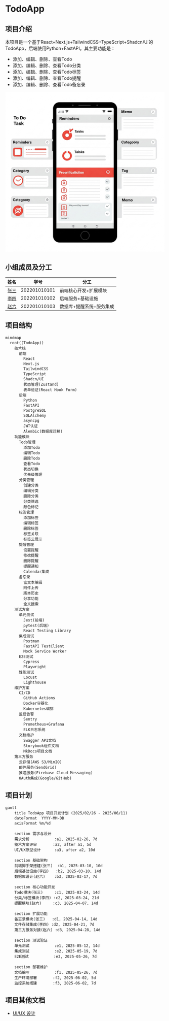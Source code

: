 # TodoApp

## 项目介绍

本项目是一个基于React+Next.js+TailwindCSS+TypeScript+Shadcn/UI的TodoApp，后端使用Python+FastAPI。其主要功能是：

- 添加、编辑、删除、查看Todo
- 添加、编辑、删除、查看Todo分类
- 添加、编辑、删除、查看Todo标签
- 添加、编辑、删除、查看Todo提醒
- 添加、编辑、删除、查看Todo备忘录

![原型图](./images/prototype.jpg)


## 小组成员及分工

| 姓名                                | 学号         | 分工                     |
| ----------------------------------- | ------------ | ------------------------ |
| [张三](https://github.com/zhangsan) | 202201010101 | 前端核心开发+扩展模块    |
| [李四](https://github.com/lisi)     | 202201010102 | 后端服务+基础设施        |
| [赵六](https://github.com/zhaoliu)  | 202201010103 | 数据库+提醒系统+服务集成 |


## 项目结构

```mermaid
mindmap
  root((TodoApp))
    技术栈
      前端
        React
        Next.js
        TailwindCSS
        TypeScript
        Shadcn/UI
        状态管理(Zustand)
        表单验证(React Hook Form)
      后端
        Python
        FastAPI
        PostgreSQL
        SQLAlchemy
        asyncpg
        JWT认证
        Alembic(数据库迁移)
    功能模块
      Todo管理
        添加Todo
        编辑Todo
        删除Todo
        查看Todo
        状态切换
        优先级管理
      分类管理
        创建分类
        编辑分类
        删除分类
        分类筛选
        颜色标记
      标签管理
        添加标签
        编辑标签
        删除标签
        标签关联
        标签云展示
      提醒管理
        设置提醒
        修改提醒
        删除提醒
        提醒通知
        Calendar集成
      备忘录
        富文本编辑
        附件上传
        版本历史
        分享功能
        全文搜索
    测试方案
      单元测试
        Jest(前端)
        pytest(后端)
        React Testing Library
      集成测试
        Postman
        FastAPI TestClient
        Mock Service Worker
      E2E测试
        Cypress
        Playwright
      性能测试
        Locust
        Lighthouse
    维护方案
      CI/CD
        GitHub Actions
        Docker容器化
        Kubernetes编排
      监控告警
        Sentry
        Prometheus+Grafana
        ELK日志系统
      文档维护
        Swagger API文档
        Storybook组件文档
        MkDocs项目文档
    第三方服务
      云存储(AWS S3/MinIO)
      邮件服务(SendGrid)
      推送服务(Firebase Cloud Messaging)
      OAuth集成(Google/GitHub)
```

## 项目计划

```mermaid
gantt
    title TodoApp 项目开发计划 (2025/02/26 - 2025/06/11)
    dateFormat  YYYY-MM-DD
    axisFormat %m/%d
    
    section 需求与设计
    需求分析           :a1, 2025-02-26, 7d
    技术方案评审       :a2, after a1, 5d
    UI/UX原型设计      :a3, after a2, 10d
    
    section 基础架构
    前端脚手架搭建(张三)  :b1, 2025-03-10, 10d
    后端基础设施(李四)   :b2, 2025-03-10, 14d
    数据库设计(赵六)    :b3, 2025-03-17, 7d
    
    section 核心功能开发
    Todo模块(张三)     :c1, 2025-03-24, 14d
    分类/标签模块(李四) :c2, 2025-03-24, 21d
    提醒模块(赵六)     :c3, 2025-04-07, 14d
    
    section 扩展功能
    备忘录模块(张三)   :d1, 2025-04-14, 14d
    文件存储集成(李四) :d2, 2025-04-21, 7d
    第三方服务对接(赵六) :d3, 2025-04-28, 14d
    
    section 测试验证
    单元测试           :e1, 2025-05-12, 14d
    集成测试           :e2, 2025-05-19, 7d
    E2E测试           :e3, 2025-05-26, 7d
    
    section 部署维护
    文档编写           :f1, 2025-05-26, 7d
    生产环境部署       :f2, 2025-06-02, 5d
    监控系统搭建       :f3, 2025-06-02, 7d
```
## 项目其他文档

- [UI/UX 设计](./design)